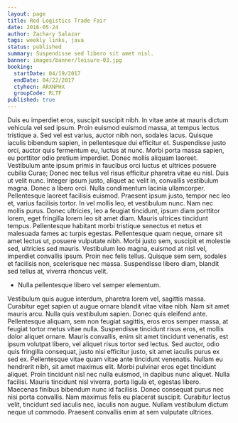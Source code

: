 ```yaml
---
layout: page
title: Red Logistics Trade Fair
date: 2016-05-24
author: Zachary Salazar
tags: weekly links, java
status: published
summary: Suspendisse sed libero sit amet nisl.
banner: images/banner/leisure-03.jpg
booking:
  startDate: 04/19/2017
  endDate: 04/22/2017
  ctyhocn: ARXNPHX
  groupCode: RLTF
published: true
---
```

Duis eu imperdiet eros, suscipit suscipit nibh. In vitae ante at mauris dictum vehicula vel sed ipsum. Proin euismod euismod massa, at tempus lectus tristique a. Sed vel est varius, auctor nibh non, sodales lacus. Quisque iaculis bibendum sapien, in pellentesque dui efficitur et. Suspendisse justo orci, auctor quis fermentum eu, luctus at nunc. Morbi porta massa sapien, eu porttitor odio pretium imperdiet. Donec mollis aliquam laoreet. Vestibulum ante ipsum primis in faucibus orci luctus et ultrices posuere cubilia Curae; Donec nec tellus vel risus efficitur pharetra vitae eu nisl. Duis ut velit nunc. Integer ipsum justo, aliquet ac velit in, convallis vestibulum magna. Donec a libero orci. Nulla condimentum lacinia ullamcorper.
Pellentesque laoreet facilisis euismod. Praesent ipsum justo, tempor nec leo et, varius facilisis tortor. In vel mollis leo, et vestibulum nunc. Nam nec mollis purus. Donec ultricies, leo a feugiat tincidunt, ipsum diam porttitor lorem, eget fringilla lorem leo sit amet diam. Mauris ultrices tincidunt tempus. Pellentesque habitant morbi tristique senectus et netus et malesuada fames ac turpis egestas. Pellentesque quam neque, ornare sit amet lectus ut, posuere vulputate nibh. Morbi justo sem, suscipit et molestie sed, ultricies sed mauris. Vestibulum leo magna, euismod at nisl vel, imperdiet convallis ipsum. Proin nec felis tellus. Quisque sem sem, sodales et facilisis non, scelerisque nec massa. Suspendisse libero diam, blandit sed tellus at, viverra rhoncus velit.

* Nulla pellentesque libero vel semper elementum.

Vestibulum quis augue interdum, pharetra lorem vel, sagittis massa. Curabitur eget sapien ut augue ornare blandit vitae vitae nibh. Nam sit amet mauris arcu. Nulla quis vestibulum sapien. Donec quis eleifend ante. Pellentesque aliquam, sem non feugiat sagittis, eros eros semper massa, at feugiat tortor metus vitae nulla. Suspendisse tincidunt risus eros, et mollis dolor aliquet ornare. Mauris convallis, enim sit amet tincidunt venenatis, est ipsum volutpat libero, vel aliquet risus tortor sed lectus. Sed auctor, odio quis fringilla consequat, justo nisi efficitur justo, sit amet iaculis purus ex sed ex.
Pellentesque vitae quam vitae ante tincidunt venenatis. Nullam eu hendrerit nibh, sit amet maximus elit. Morbi pulvinar eros eget tincidunt aliquet. Proin tincidunt nisl nec nulla euismod, in dapibus nunc aliquet. Nulla facilisi. Mauris tincidunt nisl viverra, porta ligula et, egestas libero. Maecenas finibus bibendum nunc id facilisis. Donec consequat purus nec nisi porta convallis. Nam maximus felis eu placerat suscipit. Curabitur lectus velit, tincidunt sed iaculis nec, iaculis non augue. Nullam vestibulum dictum neque ut commodo. Praesent convallis enim at sem vulputate ultrices.

